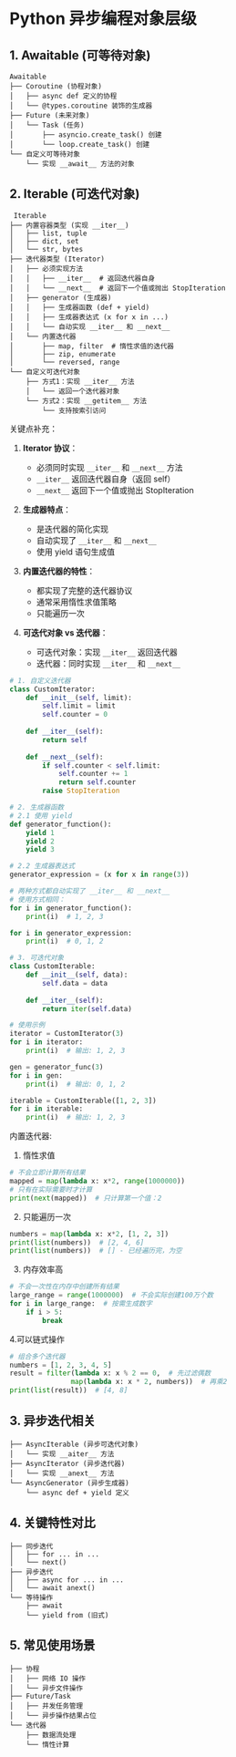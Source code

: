 # Python 异步编程对象层级

## 1. Awaitable (可等待对象) 
```
Awaitable
├── Coroutine (协程对象)
│   ├── async def 定义的协程
│   └── @types.coroutine 装饰的生成器
├── Future (未来对象)
│   └── Task (任务)
│       ├── asyncio.create_task() 创建
│       └── loop.create_task() 创建
└── 自定义可等待对象
    └── 实现 __await__ 方法的对象
```

## 2. Iterable (可迭代对象)
```
 Iterable
├── 内置容器类型 (实现 __iter__)
│   ├── list, tuple
│   ├── dict, set
│   └── str, bytes
├── 迭代器类型 (Iterator)
│   ├── 必须实现方法
│   │   ├── __iter__  # 返回迭代器自身
│   │   └── __next__  # 返回下一个值或抛出 StopIteration
│   ├── generator (生成器)
│   │   ├── 生成器函数 (def + yield)
│   │   ├── 生成器表达式 (x for x in ...)
│   │   └── 自动实现 __iter__ 和 __next__
│   └── 内置迭代器
│       ├── map, filter  # 惰性求值的迭代器
│       ├── zip, enumerate
│       └── reversed, range
└── 自定义可迭代对象
    ├── 方式1：实现 __iter__ 方法
    │   └── 返回一个迭代器对象
    └── 方式2：实现 __getitem__ 方法
        └── 支持按索引访问
```
关键点补充：

1. **Iterator 协议**：
   - 必须同时实现 `__iter__` 和 `__next__` 方法
   - `__iter__` 返回迭代器自身（返回 self）
   - `__next__` 返回下一个值或抛出 StopIteration

2. **生成器特点**：
   - 是迭代器的简化实现
   - 自动实现了 `__iter__` 和 `__next__`
   - 使用 yield 语句生成值

3. **内置迭代器的特性**：
   - 都实现了完整的迭代器协议
   - 通常采用惰性求值策略
   - 只能遍历一次

4. **可迭代对象 vs 迭代器**：
   - 可迭代对象：实现 `__iter__` 返回迭代器
   - 迭代器：同时实现 `__iter__` 和 `__next__`
  
```python
# 1. 自定义迭代器
class CustomIterator:
    def __init__(self, limit):
        self.limit = limit
        self.counter = 0
    
    def __iter__(self):
        return self
    
    def __next__(self):
        if self.counter < self.limit:
            self.counter += 1
            return self.counter
        raise StopIteration

# 2. 生成器函数
# 2.1 使用 yield
def generator_function():
    yield 1
    yield 2
    yield 3

# 2.2 生成器表达式
generator_expression = (x for x in range(3))

# 两种方式都自动实现了 __iter__ 和 __next__
# 使用方式相同：
for i in generator_function():
    print(i)  # 1, 2, 3

for i in generator_expression:
    print(i)  # 0, 1, 2

# 3. 可迭代对象
class CustomIterable:
    def __init__(self, data):
        self.data = data
    
    def __iter__(self):
        return iter(self.data)

# 使用示例
iterator = CustomIterator(3)
for i in iterator:
    print(i)  # 输出: 1, 2, 3

gen = generator_func(3)
for i in gen:
    print(i)  # 输出: 0, 1, 2

iterable = CustomIterable([1, 2, 3])
for i in iterable:
    print(i)  # 输出: 1, 2, 3
```
内置迭代器:
1. 惰性求值
```python
# 不会立即计算所有结果
mapped = map(lambda x: x*2, range(1000000))
# 只有在实际需要时才计算
print(next(mapped))  # 只计算第一个值：2
```
2. 只能遍历一次
```python
numbers = map(lambda x: x*2, [1, 2, 3])
print(list(numbers))  # [2, 4, 6]
print(list(numbers))  # [] - 已经遍历完，为空
```
3. 内存效率高
```python
# 不会一次性在内存中创建所有结果
large_range = range(1000000)  # 不会实际创建100万个数
for i in large_range:  # 按需生成数字
    if i > 5:
        break
```
4.可以链式操作
```python
# 组合多个迭代器
numbers = [1, 2, 3, 4, 5]
result = filter(lambda x: x % 2 == 0,  # 先过滤偶数
               map(lambda x: x * 2, numbers))  # 再乘2
print(list(result))  # [4, 8]
```


## 3. 异步迭代相关
```
├── AsyncIterable (异步可迭代对象)
│   └── 实现 __aiter__ 方法
├── AsyncIterator (异步迭代器)
│   └── 实现 __anext__ 方法
└── AsyncGenerator (异步生成器)
    └── async def + yield 定义
```
## 4. 关键特性对比
```
├── 同步迭代
│   ├── for ... in ...
│   └── next()
├── 异步迭代
│   ├── async for ... in ...
│   └── await anext()
└── 等待操作
    ├── await
    └── yield from (旧式)
```
## 5. 常见使用场景
```
├── 协程
│   ├── 网络 IO 操作
│   └── 异步文件操作
├── Future/Task
│   ├── 并发任务管理
│   └── 异步操作结果占位
└── 迭代器
    ├── 数据流处理
    └── 惰性计算
```
